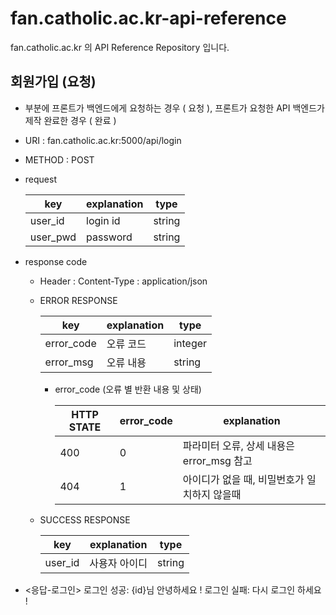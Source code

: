 # fan.catholic.ac.kr-api-reference
fan.catholic.ac.kr 의 API Reference Repository 입니다.

## 회원가입 (요청)
-  부분에 프론트가 백엔드에게 요청하는 경우 ( 요청 ), 프론트가 요청한 API 백엔드가 제작 완료한 경우 ( 완료 )
- URI : fan.catholic.ac.kr:5000/api/login
- METHOD : POST
- request

    | key | explanation | type |
    |--- |--- |--- |
    | user_id | login id | string |
    | user_pwd | password | string |

- response code
    - Header :
        Content-Type : application/json
    - ERROR RESPONSE
    
        |    key   | explanation |   type  |
        | -------- | ----------- |-------- |
        |error_code| 오류 코드     | integer | 
        |error_msg | 오류 내용  | string  |
        
        - error_code (오류 별 반환 내용 및 상태)
        
            | HTTP STATE | error_code | explanation |
            |----------- | ---------- | ----------- |
            | 400 |0| 파라미터 오류, 상세 내용은 error_msg 참고 |
            | 404 |1| 아이디가 없을 때, 비밀번호가 일치하지 않을때 |
    
    - SUCCESS RESPONSE
    
        | key | explanation | type |
        |--- |--- |--- |
        | user_id | 사용자 아이디 | string |
        
 - <응답-로그인> 로그인 성공: {id}님 안녕하세요 ! 로그인 실패: 다시 로그인 하세요 !

